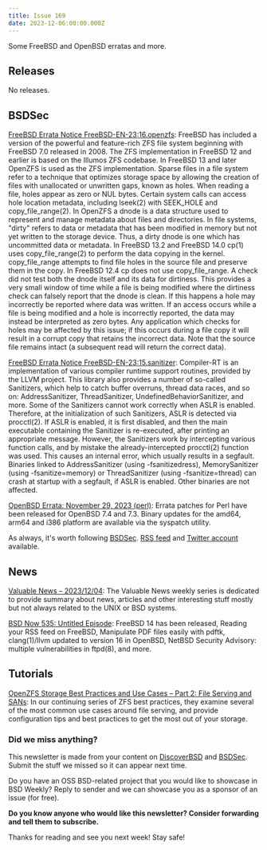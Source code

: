 ```yaml
---
title: Issue 169
date: 2023-12-06:00:00.000Z
---
```


Some FreeBSD and OpenBSD erratas and more.

<!-- more -->

## Releases

No releases.

## BSDSec

[FreeBSD Errata Notice FreeBSD-EN-23:16.openzfs](https://bsdsec.net/articles/freebsd-errata-notice-freebsd-en-23-16-openzfs?utm_source=bsdweekly): FreeBSD has included a version of the powerful and feature-rich ZFS file system beginning with FreeBSD 7.0 released in 2008. The ZFS implementation in FreeBSD 12 and earlier is based on the Illumos ZFS codebase. In FreeBSD 13 and later OpenZFS is used as the ZFS implementation. Sparse files in a file system refer to a technique that optimizes storage space by allowing the creation of files with unallocated or unwritten gaps, known as holes. When reading a file, holes appear as zero or NUL bytes. Certain system calls can access hole location metadata, including lseek(2) with SEEK_HOLE and copy_file_range(2). In OpenZFS a dnode is a data structure used to represent and manage metadata about files and directories. In file systems, "dirty" refers to data or metadata that has been modified in memory but not yet written to the storage device. Thus, a dirty dnode is one which has uncommitted data or metadata. In FreeBSD 13.2 and FreeBSD 14.0 cp(1) uses copy_file_range(2) to perform the data copying in the kernel. copy_file_range attempts to find file holes in the source file and preserve them in the copy. In FreeBSD 12.4 cp does not use copy_file_range. A check did not test both the dnode itself and its data for dirtiness. This provides a very small window of time while a file is being modified where the dirtiness check can falsely report that the dnode is clean. If this happens a hole may incorrectly be reported where data was written. If an access occurs while a file is being modified and a hole is incorrectly reported, the data may instead be interpreted as zero bytes. Any application which checks for holes may be affected by this issue; if this occurs during a file copy it will result in a corrupt copy that retains the incorrect data. Note that the source file remains intact (a subsequent read will return the correct data).

[FreeBSD Errata Notice FreeBSD-EN-23:15.sanitizer](https://bsdsec.net/articles/freebsd-errata-notice-freebsd-en-23-15-sanitizer?utm_source=bsdweekly): Compiler-RT is an implementation of various compiler runtime support routines, provided by the LLVM project. This library also provides a number of so-called Sanitizers, which help to catch buffer overruns, thread data races, and so on: AddressSanitizer, ThreadSanitizer, UndefinedBehaviorSanitizer, and more. Some of the Sanitizers cannot work correctly when ASLR is enabled. Therefore, at the initialization of such Sanitizers, ASLR is detected via procctl(2). If ASLR is enabled, it is first disabled, and then the main executable containing the Sanitizer is re-executed, after printing an appropriate message. However, the Sanitizers work by intercepting various function calls, and by mistake the already-intercepted procctl(2) function was used. This causes an internal error, which usually results in a segfault. Binaries linked to AddressSanitizer (using -fsanitize­dress), MemorySanitizer (using -fsanitize=memory) or ThreadSanitizer (using -fsanitize=thread) can crash at startup with a segfault, if ASLR is enabled. Other binaries are not affected.

[OpenBSD Errata: November 29, 2023 (perl)](https://bsdsec.net/articles/openbsd-errata-november-29-2023-perl?utm_source=bsdweekly): Errata patches for Perl have been released for OpenBSD 7.4 and 7.3. Binary updates for the amd64, arm64 and i386 platform are available via the syspatch utility.

As always, it's worth following [BSDSec](https://bsdsec.net). [RSS feed](https://bsdsec.net/articles.atom) and [Twitter account](https://twitter.com/bsdsec) available.

## News

[Valuable News – 2023/12/04](https://vermaden.wordpress.com/2023/12/04/valuable-news-2023-12-04/?utm_source=bsdweekly): The Valuable News weekly series is dedicated to provide summary about news, articles and other interesting stuff mostly but not always related to the UNIX or BSD systems.

[BSD Now 535: Untitled Episode](https://www.bsdnow.tv/535?utm_source=bsdweekly): FreeBSD 14 has been released, Reading your RSS feed on FreeBSD, Manipulate PDF files easily with pdftk, clang(1)/llvm updated to version 16 in OpenBSD, NetBSD Security Advisory: multiple vulnerabilities in ftpd(8), and more.

## Tutorials

[OpenZFS Storage Best Practices and Use Cases – Part 2: File Serving and SANs](https://klarasystems.com/articles/openzfs-storage-best-practices-and-use-cases-part-2-file-serving-and-sans/?utm_source=bsdweekly): In our continuing series of ZFS best practices, they examine several of the most common use cases around file serving, and provide configuration tips and best practices to get the most out of your storage.

### Did we miss anything?

This newsletter is made from your content on [DiscoverBSD](https://discoverbsd.com) and [BSDSec](https://bsdsec.net). Submit the stuff we missed so it can appear next time.

Do you have an OSS BSD-related project that you would like to showcase in BSD Weekly? Reply to sender and we can showcase you as a sponsor of an issue (for free).

**Do you know anyone who would like this newsletter? Consider forwarding and tell them to subscribe.**

Thanks for reading and see you next week! Stay safe!
